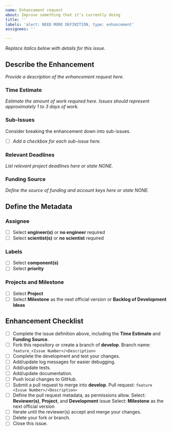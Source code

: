 ```yaml
---
name: Enhancement request
about: Improve something that it's currently doing
title: ''
labels: 'alert: NEED MORE DEFINITION, type: enhancement'
assignees: ''

---
```


*Replace italics below with details for this issue.*

## Describe the Enhancement ##
*Provide a description of the enhancement request here.*

### Time Estimate ###
*Estimate the amount of work required here.*
*Issues should represent approximately 1 to 3 days of work.*

### Sub-Issues ###
Consider breaking the enhancement down into sub-issues.
- [ ] *Add a checkbox for each sub-issue here.*

### Relevant Deadlines ###
*List relevant project deadlines here or state NONE.*

### Funding Source ###
*Define the source of funding and account keys here or state NONE.*

## Define the Metadata ##

### Assignee ###
- [ ] Select **engineer(s)** or **no engineer** required
- [ ] Select **scientist(s)** or **no scientist** required

### Labels ###
- [ ] Select **component(s)**
- [ ] Select **priority**

### Projects and Milestone ###
- [ ] Select **Project**
- [ ] Select **Milestone** as the next official version or **Backlog of Development Ideas**

## Enhancement Checklist ##
- [ ] Complete the issue definition above, including the **Time Estimate** and **Funding Source**.
- [ ] Fork this repository or create a branch of **develop**.
Branch name: `feature_<Issue Number>/<Description>`
- [ ] Complete the development and test your changes.
- [ ] Add/update log messages for easier debugging.
- [ ] Add/update tests.
- [ ] Add/update documentation.
- [ ] Push local changes to GitHub.
- [ ] Submit a pull request to merge into **develop**.
Pull request: `feature <Issue Number>/<Description>`
- [ ] Define the pull request metadata, as permissions allow.
Select: **Reviewer(s)**, **Project**, and **Development** issue
Select: **Milestone** as the next official version
- [ ] Iterate until the reviewer(s) accept and merge your changes.
- [ ] Delete your fork or branch.
- [ ] Close this issue.
